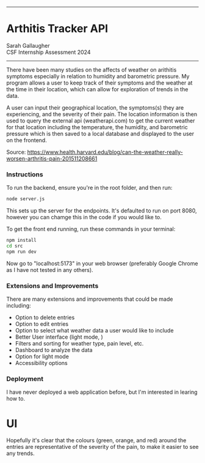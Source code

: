 ***
# Arthitis Tracker API
Sarah Gallaugher \
CSF Internship Assessment 2024
***

There have been many studies on the affects of weather on arithitis symptoms especially in relation to humidity and barometric pressure. My program allows a user to keep track of their symptoms and the weather at the time in their location, which can allow for exploration of trends in the data.

A user can input their geographical location, the symptoms(s) they are experiencing, and the severity of their pain. The location information is then used to query the external api (weatherapi.com) to get the current weather for that location including the temperature, the humidity, and barometric pressure which is then saved to a local database and displayed to the user on the frontend.

Source: https://www.health.harvard.edu/blog/can-the-weather-really-worsen-arthritis-pain-201511208661

### Instructions

To run the backend, ensure you're in the root folder, and then run:
```bash
node server.js
```

This sets up the server for the endpoints. It's defaulted to run on port 8080, however you can chamge this in the code if you would like to.

To get the front end running, run these commands in your terminal:

```bash
npm install
cd src
npm run dev
```

Now go to "localhost:5173" in your web browser (preferably Google Chrome as I have not tested in any others).

### Extensions and Improvements

There are many extensions and improvements that could be made including:
- Option to delete entries
- Option to edit entries
- Option to select what weather data a user would like to include
- Better User interface (light mode, )
- Filters and sorting for weather type, pain level, etc.
- Dashboard to analyze the data
- Option for light mode
- Accessibility options

### Deployment

I have never deployed a web application before, but I'm interested in learing how to.

# UI
Hopefully it's clear that the colours (green, orange, and red) around the entries are representative of the severity of the pain, to make it easier to see any trends.
